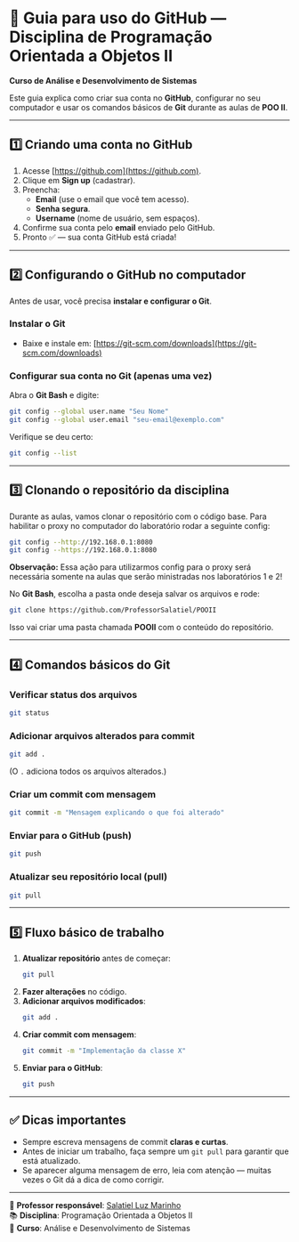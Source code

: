 # 🚀 Guia para uso do GitHub — Disciplina de Programação Orientada a Objetos II  
**Curso de Análise e Desenvolvimento de Sistemas**  

Este guia explica como criar sua conta no **GitHub**, configurar no seu computador e usar os comandos básicos de **Git** durante as aulas de **POO II**.  

---

## 1️⃣ Criando uma conta no GitHub
1. Acesse [https://github.com](https://github.com).
2. Clique em **Sign up** (cadastrar).
3. Preencha:
   - **Email** (use o email que você tem acesso).
   - **Senha segura**.
   - **Username** (nome de usuário, sem espaços).
4. Confirme sua conta pelo **email** enviado pelo GitHub.
5. Pronto ✅ — sua conta GitHub está criada!

---

## 2️⃣ Configurando o GitHub no computador
Antes de usar, você precisa **instalar e configurar o Git**.

### Instalar o Git
- Baixe e instale em: [https://git-scm.com/downloads](https://git-scm.com/downloads)

### Configurar sua conta no Git (apenas uma vez)
Abra o **Git Bash** e digite:

```bash
git config --global user.name "Seu Nome"
git config --global user.email "seu-email@exemplo.com"
```

Verifique se deu certo:
```bash
git config --list
```

---

## 3️⃣ Clonando o repositório da disciplina
Durante as aulas, vamos clonar o repositório com o código base. Para habilitar o proxy no computador do laboratório rodar a seguinte config:

```bash
git config --http://192.168.0.1:8080
git config --https://192.168.0.1:8080
```

**Observação:** Essa ação para utilizarmos config para o proxy será necessária somente na aulas que serão ministradas nos laboratórios 1 e 2!

No **Git Bash**, escolha a pasta onde deseja salvar os arquivos e rode:

```bash
git clone https://github.com/ProfessorSalatiel/POOII
```

Isso vai criar uma pasta chamada **POOII** com o conteúdo do repositório.

---

## 4️⃣ Comandos básicos do Git

### Verificar status dos arquivos
```bash
git status
```

### Adicionar arquivos alterados para commit
```bash
git add .
```

(O `.` adiciona todos os arquivos alterados.)

### Criar um commit com mensagem
```bash
git commit -m "Mensagem explicando o que foi alterado"
```

### Enviar para o GitHub (push)
```bash
git push
```

### Atualizar seu repositório local (pull)
```bash
git pull
```

---

## 5️⃣ Fluxo básico de trabalho
1. **Atualizar repositório** antes de começar:
   ```bash
   git pull
   ```
2. **Fazer alterações** no código.
3. **Adicionar arquivos modificados**:
   ```bash
   git add .
   ```
4. **Criar commit com mensagem**:
   ```bash
   git commit -m "Implementação da classe X"
   ```
5. **Enviar para o GitHub**:
   ```bash
   git push
   ```

---

## ✅ Dicas importantes
- Sempre escreva mensagens de commit **claras e curtas**.
- Antes de iniciar um trabalho, faça sempre um `git pull` para garantir que está atualizado.
- Se aparecer alguma mensagem de erro, leia com atenção — muitas vezes o Git dá a dica de como corrigir.

---

📌 **Professor responsável**: [Salatiel Luz Marinho](https://github.com/ProfessorSalatiel)  
📚 **Disciplina**: Programação Orientada a Objetos II  
🏫 **Curso**: Análise e Desenvolvimento de Sistemas  
